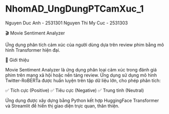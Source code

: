 # NhomAD_UngDungPTCamXuc_1
Nguyen Duc Anh - 2531301
Nguyen Thi My Cuc - 2531303

🎬 Movie Sentiment Analyzer

Ứng dụng phân tích cảm xúc của người dùng dựa trên review phim bằng mô hình Transformer hiện đại.

📌 Giới thiệu

Movie Sentiment Analyzer là ứng dụng phân loại cảm xúc trong đánh giá phim trên mạng xã hội hoặc nền tảng review. Ứng dụng sử dụng mô hình Twitter-RoBERTa được huấn luyện trên tập dữ liệu lớn, cho phép phân tích:

✅ Tích cực (Positive)
✅ Tiêu cực (Negative)
✅ Trung tính (Neutral)

Ứng dụng được xây dựng bằng Python kết hợp HuggingFace Transformer và Streamlit để hiển thị giao diện trực quan, thân thiện.

